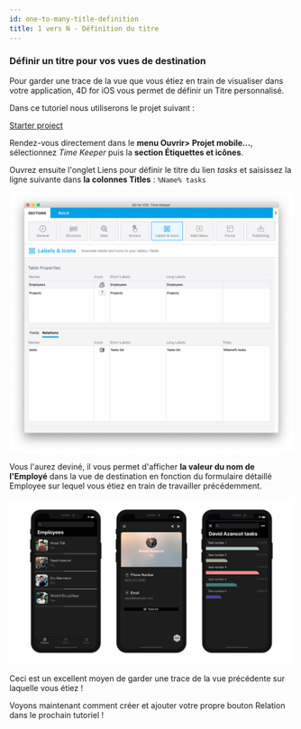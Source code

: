 ```yaml
---
id: one-to-many-title-definition
title: 1 vers N - Définition du titre
---
```


### Définir un titre pour vos vues de destination

Pour garder une trace de la vue que vous étiez en train de visualiser dans votre application, 4D for iOS vous permet de définir un Titre personnalisé.

Dans ce tutoriel nous utiliserons le projet suivant :

<div className="center-button">
<a className="button button--primary"
href="https://github.com/4d-go-mobile/tutorial-OneToManyTitleDefinition/archive/4b831959e7efe4777071af0b2904d458918cfbc2.zip">Starter project</a>
</div>

Rendez-vous directement dans le **menu Ouvrir> Projet mobile...**, sélectionnez *Time Keeper* puis la **section Étiquettes et icônes**.

Ouvrez ensuite l'onglet Liens pour définir le titre du lien *tasks* et saisissez la ligne suivante dans **la colonnes Titles** : `%Name% tasks`

![Labels & Icons relation title](img/labels-icons-title-definition.png)

Vous l'aurez deviné, il vous permet d'afficher **la valeur du nom de l'Employé** dans la vue de destination en fonction du formulaire détaillé Employee sur lequel vous étiez en train de travailler précédemment.

![Labels & Icons relation title](img/relations-title-definition.png)

Ceci est un excellent moyen de garder une trace de la vue précédente sur laquelle vous étiez !

Voyons maintenant comment créer et ajouter votre propre bouton Relation dans le prochain tutoriel !